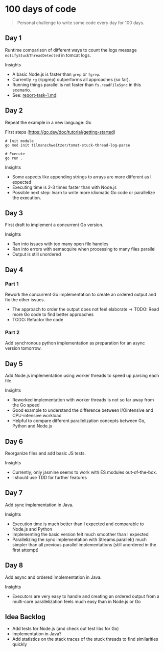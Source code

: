 # 100 days of code

> Personal challenge to write some code every day for 100 days.

## Day 1

Runtime comparison of different ways to count the logs message `notifyStuckThreadDetected` in tomcat logs.

Insights

* A basic Node.js is faster than `grep` or `fgrep`.
* Currently `rg` (ripgrep) outperforms all approaches (so far). 
* Running things parallel is not faster than `fs.readFileSync` in this scenario.
* See: [report-task-1.md](tomat-stuck-thread-log-parser/report-task-1.md)

 
## Day 2

Repeat the example in a new language: Go

First steps (https://go.dev/doc/tutorial/getting-started)

    # Init module
    go mod init tilmanschweitzer/tomat-stuck-thread-log-parse

    # Execute
    go run .

Insights

* Some aspects like appending strings to arrays are more different as I expected
* Executing time is 2-3 times faster than with Node.js
* Possible next step: learn to write more idiomatic Go code or parallelize the execution.


## Day 3

First draft to implement a concurrent Go version.

Insights

* Ran into issues with too many open file handles
* Ran into errors with semacquire when processing to many files parallel
* Output is still unordered

## Day 4 

### Part 1

Rework the concurrent Go implementation to create an ordered output and fix the other issues.

* The approach to order the output does not feel elaborate -> TODO: Read more Go code to find better approaches
* TODO: Refactor the code

### Part 2

Add synchronous python implementation as preparation for an async version tomorrow.


## Day 5

Add Node.js implementation using worker threads to speed up parsing each file.

Insights

* Reworked implementation with worker threads is not so far away from the Go speed
* Good example to understand the difference between I/Ointensive and CPU-intensive workload
* Helpful to compare different parallelization concepts between Go, Python and Node.js

## Day 6

Reorganize files and add basic JS tests.

Insights

* Currently, only jasmine seems to work with ES modules out-of-the-box.
* I should use TDD for further features

## Day 7

Add sync implementation in Java.

Insights

* Execution time is much better than I expected and comparable to Node.js and Python
* Implementing the basic version felt much smoother than I expected
* Parallelizing the sync implementation with Streams.parallel() much simpler than all previous parallel implementations (still unordered in the first attempt)

## Day 8

Add async and ordered implementation in Java.

Insights

* Executors are very easy to handle and creating an ordered output from a multi-core parallelization feels much easy than in Node.js or Go


## Idea Backlog

* Add tests for Node.js (and check out test libs for Go)
* Implementation in Java?
* Add statistics on the stack traces of the stuck threads to find similarities quickly
